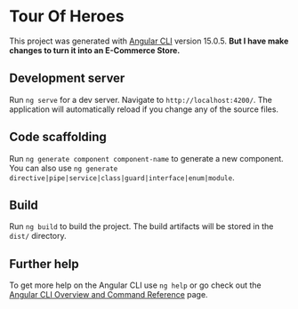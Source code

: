 # Tour Of Heroes
This project was generated with [Angular CLI](https://github.com/angular/angular-cli) version 15.0.5. **But I have make changes to turn it into an E-Commerce Store.**   


## Development server
Run `ng serve` for a dev server. Navigate to `http://localhost:4200/`. The application will automatically reload if you change any of the source files.  
 

## Code scaffolding
Run `ng generate component component-name` to generate a new component. You can also use `ng generate directive|pipe|service|class|guard|interface|enum|module`.  


## Build
Run `ng build` to build the project. The build artifacts will be stored in the `dist/` directory.    


## Further help
To get more help on the Angular CLI use `ng help` or go check out the [Angular CLI Overview and Command Reference](https://angular.io/cli) page.
